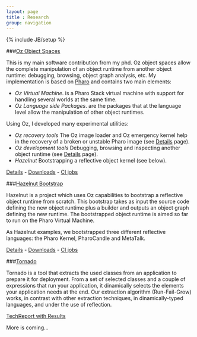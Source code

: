 ```yaml
---
layout: page
title : Research
group: navigation
---
```

{% include JB/setup %}

###[Oz Object Spaces]({{site.url}}/research/oz/)

This is my main software contribution from my phd. Oz object spaces allow the complete manipulation of an object runtime from another object runtime: debugging, browsing, object graph analysis, etc. My implementation is based on [Pharo](http://www.pharo-project.org) and contains two main elements:

- *Oz Virtual Machine*. is a Pharo Stack virtual machine with support for handling several worlds at the same time.
- *Oz Language side Packages*. are the packages that at the language level allow the manipulation of other object runtimes.

Using Oz, I developed many experimental utilities:

- *Oz recovery tools* The Oz image loader and Oz emergency kernel help in the recovery of a broken or unstable Pharo image (see [Details]({{page.path}}/details.html) page).
- *Oz development tools* Debugging, browsing and inspecting another object runtime (see [Details]({{page.path}}/details.html) page).
- *Hazelnut* Bootstrapping a reflective object kernel (see below).

[Details]({{site.url}}/software/oz) - [Downloads]({{site.url}}/software/oz/downloads) - [CI jobs](https://ci.inria.fr/rmod/view/Oz/)

###[Hazelnut Bootstrap]({{site.url}}/research/hazelnut/)

Hazelnut is a project which uses Oz capabilities to bootstrap a reflective object runtime from scratch. This bootstrap takes as input the source code defining the new object runtime plus a builder and outputs an object graph defining the new runtime. The bootstrapped object runtime is aimed so far to run on the Pharo Virtual Machine.

As Hazelnut examples, we bootstrapped three different reflective languages: the Pharo Kernel, PharoCandle and MetaTalk.

[Details]({{site.url}}/software/hazelnut) - [Downloads]({{site.url}}/software/hazelnut/downloads) - [CI jobs](https://ci.inria.fr/rmod/view/Oz/)

###[Tornado]({{site.url}}/research/tornado/)

Tornado is a tool that extracts the used classes from an application to prepare it for deployment. From a set of selected classes and a couple of expressions that run your application, it dinamically selects the elements your application needs at the end. Our extraction algorithm (Run-Fail-Grow) works, in contrast with other extraction techniques, in dinamically-typed languages, and under the use of reflection.

[TechReport with Results]({{site.url}}/files/publications/Poli14-TornadoTailoring-TechReport.pdf)

More is coming...